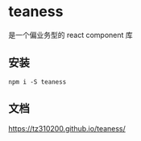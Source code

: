 # teaness


是一个偏业务型的 react component 库

## 安装

`npm i -S teaness`

## 文档

https://tz310200.github.io/teaness/